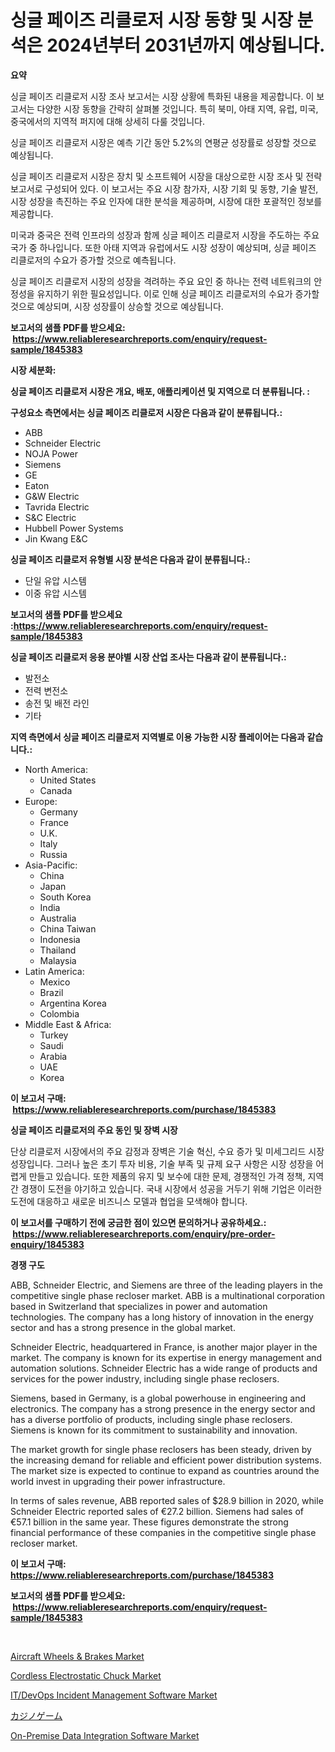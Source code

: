 <p><h1>싱글 페이즈 리클로저 시장 동향 및 시장 분석은 2024년부터 2031년까지 예상됩니다.</h1></p><p><strong>요약</strong></p>
<p><p>싱글 페이즈 리클로저 시장 조사 보고서는 시장 상황에 특화된 내용을 제공합니다. 이 보고서는 다양한 시장 동향을 간략히 살펴볼 것입니다. 특히 북미, 아태 지역, 유럽, 미국, 중국에서의 지역적 퍼지에 대해 상세히 다룰 것입니다. </p><p>싱글 페이즈 리클로저 시장은 예측 기간 동안 5.2%의 연평균 성장률로 성장할 것으로 예상됩니다. </p><p>싱글 페이즈 리클로저 시장은 장치 및 소프트웨어 시장을 대상으로한 시장 조사 및 전략 보고서로 구성되어 있다. 이 보고서는 주요 시장 참가자, 시장 기회 및 동향, 기술 발전, 시장 성장을 촉진하는 주요 인자에 대한 분석을 제공하며, 시장에 대한 포괄적인 정보를 제공합니다. </p><p>미국과 중국은 전력 인프라의 성장과 함께 싱글 페이즈 리클로저 시장을 주도하는 주요 국가 중 하나입니다. 또한 아태 지역과 유럽에서도 시장 성장이 예상되며, 싱글 페이즈 리클로저의 수요가 증가할 것으로 예측됩니다.  </p><p>싱글 페이즈 리클로저 시장의 성장을 격려하는 주요 요인 중 하나는 전력 네트워크의 안정성을 유지하기 위한 필요성입니다. 이로 인해 싱글 페이즈 리클로저의 수요가 증가할 것으로 예상되며, 시장 성장률이 상승할 것으로 예상됩니다.</p></p>
<p><strong>보고서의 샘플 PDF를 받으세요: &nbsp;<a href="https://www.reliableresearchreports.com/enquiry/request-sample/1845383">https://www.reliableresearchreports.com/enquiry/request-sample/1845383</a></strong></p>
<p><strong>시장 세분화:</strong></p>
<p><strong> 싱글 페이즈 리클로저 시장은 개요, 배포, 애플리케이션 및 지역으로 더 분류됩니다. :</strong></p>
<p><strong>구성요소 측면에서는 싱글 페이즈 리클로저 시장은 다음과 같이 분류됩니다.:</strong></p>
<p><ul><li>ABB</li><li>Schneider Electric</li><li>NOJA Power</li><li>Siemens</li><li>GE</li><li>Eaton</li><li>G&W Electric</li><li>Tavrida Electric</li><li>S&C Electric</li><li>Hubbell Power Systems</li><li>Jin Kwang E&C</li></ul></p>
<p><strong> 싱글 페이즈 리클로저 유형별 시장 분석은 다음과 같이 분류됩니다.:</strong></p>
<p><ul><li>단일 유압 시스템</li><li>이중 유압 시스템</li></ul></p>
<p><strong>보고서의 샘플 PDF를 받으세요 :<a href="https://www.reliableresearchreports.com/enquiry/request-sample/1845383">https://www.reliableresearchreports.com/enquiry/request-sample/1845383</a></strong></p>
<p><strong> 싱글 페이즈 리클로저 응용 분야별 시장 산업 조사는 다음과 같이 분류됩니다.:</strong></p>
<p><ul><li>발전소</li><li>전력 변전소</li><li>송전 및 배전 라인</li><li>기타</li></ul></p>
<p><strong>지역 측면에서 싱글 페이즈 리클로저 지역별로 이용 가능한 시장 플레이어는 다음과 같습니다.:</strong></p>
<p><ul>
    <li>
        North America:
        <ul>
            <li>United States</li>
            <li>Canada</li>
        </ul>
    </li>
    <li>
        Europe:
        <ul>
            <li>Germany</li>
            <li>France</li>
            <li>U.K.</li>
            <li>Italy</li>
            <li>Russia</li>
        </ul>
    </li>
    <li>
        Asia-Pacific:
        <ul>
            <li>China</li>
            <li>Japan</li>
            <li>South Korea</li>
            <li>India</li>
            <li>Australia</li>
            <li>China Taiwan</li>
            <li>Indonesia</li>
            <li>Thailand</li>
            <li>Malaysia</li>
        </ul>
    </li>
    <li>
        Latin America:
        <ul>
            <li>Mexico</li>
            <li>Brazil</li>
            <li>Argentina Korea</li>
            <li>Colombia</li>
        </ul>
    </li>
    <li>
        Middle East & Africa:
        <ul>
            <li>Turkey</li>
            <li>Saudi</li>
            <li>Arabia</li>
            <li>UAE</li>
            <li>Korea</li>
        </ul>
    </li>
    </ul></p>
<p><strong>이 보고서 구매: &nbsp;<a href="https://www.reliableresearchreports.com/purchase/1845383">https://www.reliableresearchreports.com/purchase/1845383</a></strong></p>
<p><strong>싱글 페이즈 리클로저의 주요 동인 및 장벽 시장</strong></p>
<p><p>단상 리클로저 시장에서의 주요 감정과 장벽은 기술 혁신, 수요 증가 및 미세그리드 시장 성장입니다. 그러나 높은 초기 투자 비용, 기술 부족 및 규제 요구 사항은 시장 성장을 어렵게 만들고 있습니다. 또한 제품의 유지 및 보수에 대한 문제, 경쟁적인 가격 정책, 지역 간 경쟁이 도전을 야기하고 있습니다. 국내 시장에서 성공을 거두기 위해 기업은 이러한 도전에 대응하고 새로운 비즈니스 모델과 협업을 모색해야 합니다.</p></p>
<p><strong>이 보고서를 구매하기 전에 궁금한 점이 있으면 문의하거나 공유하세요.: &nbsp;<a href="https://www.reliableresearchreports.com/enquiry/pre-order-enquiry/1845383">https://www.reliableresearchreports.com/enquiry/pre-order-enquiry/1845383</a></strong></p>
<p><strong>경쟁 구도</strong></p>
<p><p>ABB, Schneider Electric, and Siemens are three of the leading players in the competitive single phase recloser market. ABB is a multinational corporation based in Switzerland that specializes in power and automation technologies. The company has a long history of innovation in the energy sector and has a strong presence in the global market.</p><p>Schneider Electric, headquartered in France, is another major player in the market. The company is known for its expertise in energy management and automation solutions. Schneider Electric has a wide range of products and services for the power industry, including single phase reclosers.</p><p>Siemens, based in Germany, is a global powerhouse in engineering and electronics. The company has a strong presence in the energy sector and has a diverse portfolio of products, including single phase reclosers. Siemens is known for its commitment to sustainability and innovation.</p><p>The market growth for single phase reclosers has been steady, driven by the increasing demand for reliable and efficient power distribution systems. The market size is expected to continue to expand as countries around the world invest in upgrading their power infrastructure.</p><p>In terms of sales revenue, ABB reported sales of $28.9 billion in 2020, while Schneider Electric reported sales of €27.2 billion. Siemens had sales of €57.1 billion in the same year. These figures demonstrate the strong financial performance of these companies in the competitive single phase recloser market.</p></p>
<p><strong>이 보고서 구매: &nbsp; <a href="https://www.reliableresearchreports.com/purchase/1845383">https://www.reliableresearchreports.com/purchase/1845383</a></strong></p>
<p><strong>보고서의 샘플 PDF를 받으세요: &nbsp;<a href="https://www.reliableresearchreports.com/enquiry/request-sample/1845383">https://www.reliableresearchreports.com/enquiry/request-sample/1845383</a></strong><strong></strong></p>
<p>&nbsp;</p>
<p><p><a href="https://github.com/Hazelklievgspy6vdcsmu106w/Market-Research-Report-List-1/blob/main/aircraft-wheels-brakes-market.md">Aircraft Wheels & Brakes Market</a></p><p><a href="https://view.publitas.com/reportprime-1/cordless-electrostatic-chuck-market-size-global-industry-overview-market-segmentation-and-forecast-2024-to-2031/">Cordless Electrostatic Chuck Market</a></p><p><a href="https://sore-arch-6db.notion.site/IT-DevOps-Incident-Management-Software-Market-Research-Report-The-Key-To-Successful-Business-Strate-c3e1935d43224455acbcb6fdf817114c">IT/DevOps Incident Management Software Market</a></p><p><a href="https://medium.com/@dangezieme/%E3%82%AB%E3%82%B8%E3%83%8E%E3%82%B2%E3%83%BC%E3%83%A0%E5%B8%82%E5%A0%B4-%E7%AB%B6%E4%BA%89%E5%88%86%E6%9E%90-%E5%B8%82%E5%A0%B4%E3%83%88%E3%83%AC%E3%83%B3%E3%83%89-2031%E5%B9%B4%E3%81%BE%E3%81%A7%E3%81%AE%E4%BA%88%E6%B8%AC-ac134c148d1a">カジノゲーム</a></p><p><a href="https://funky-papaya-cf4.notion.site/On-Premise-Data-Integration-Software-Market-Offer-Valuable-Insights-into-Market-Size-Market-Share--03edc94c949649cb82f4e3555b123c38">On-Premise Data Integration Software Market</a></p></p>